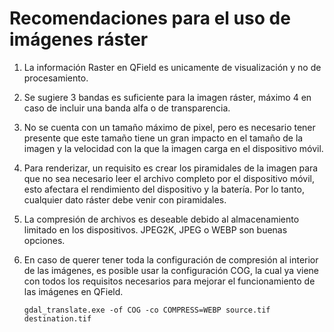 # Recomendaciones para el uso de imágenes ráster

1. La información Raster en QField es unicamente de visualización y no de procesamiento.
2. Se sugiere 3 bandas es suficiente para la imagen ráster, máximo 4 en caso de incluir una banda alfa o de transparencia.
3. No se cuenta con un tamaño máximo de pixel, pero es necesario tener presente que este tamaño tiene un gran impacto en el tamaño de la imagen y la velocidad con la que la imagen carga en el dispositivo móvil.
4. Para renderizar, un requisito es crear los piramidales de la imagen para que no sea necesario leer el archivo completo por el dispositivo móvil, esto afectara el rendimiento del dispositivo y la batería. Por lo tanto, cualquier dato ráster debe venir con piramidales.
5. La compresión de archivos es deseable debido al almacenamiento limitado en los dispositivos. JPEG2K, JPEG o WEBP son buenas opciones. 
6. En caso de querer tener toda la configuración de compresión al interior de las imágenes, es posible usar la configuración COG, la cual ya viene con todos los requisitos necesarios para mejorar el funcionamiento de las imágenes en QField. 

   `gdal_translate.exe -of COG -co COMPRESS=WEBP source.tif destination.tif`